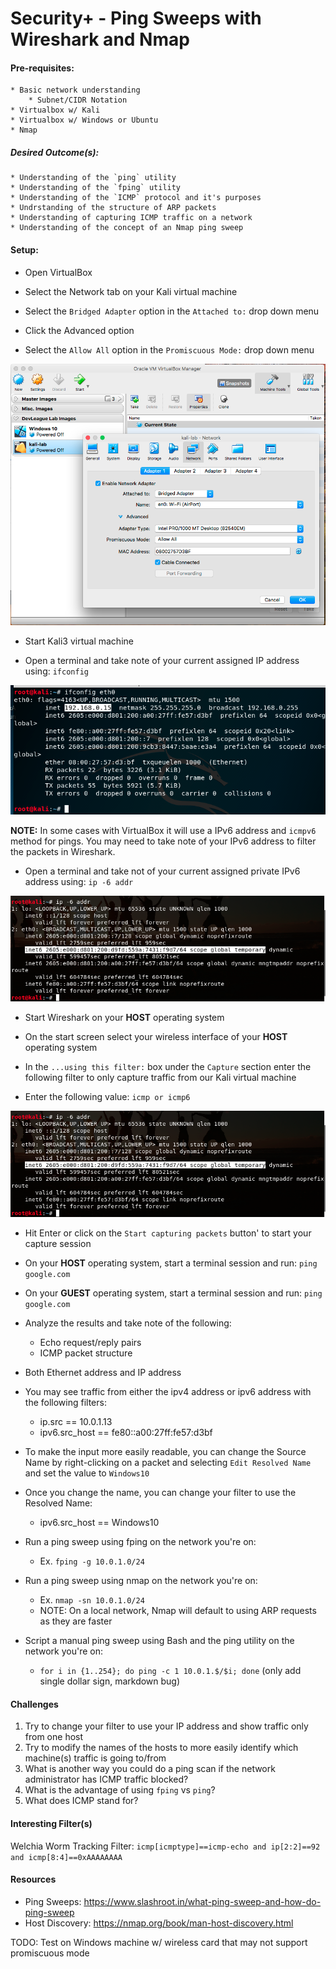 # Security+ - Ping Sweeps with Wireshark and Nmap

#### Pre-requisites:
    * Basic network understanding
        * Subnet/CIDR Notation
    * Virtualbox w/ Kali
    * Virtualbox w/ Windows or Ubuntu
    * Nmap
    
##### Desired Outcome(s):

    * Understanding of the `ping` utility
    * Understanding of the `fping` utility
    * Understanding of the `ICMP` protocol and it's purposes
    * Undrstanding of the structure of ARP packets
    * Understanding of capturing ICMP traffic on a network
    * Understanding of the concept of an Nmap ping sweep

    
#### Setup:

* Open VirtualBox

* Select the Network tab on your Kali virtual machine

* Select the `Bridged Adapter` option in the `Attached to:` drop down menu

* Click the Advanced option

* Select the `Allow All` option in the `Promiscuous Mode:` drop down menu 

![title](img/virtualbox-bridge-network-setup.png)

* Start Kali3 virtual machine 

* Open a terminal and take note of your current assigned IP address using: `ifconfig`

![title](img/kali-ifconfig.png)

**NOTE:** In some cases with VirtualBox it will use a IPv6 address and `icmpv6` method for pings. You may need to take note of your IPv6 address to filter the packets in Wireshark.

* Open a terminal and take not of your current assigned private IPv6 address using: `ip -6 addr`

![title](img/kali-ipv6-config.png)


* Start Wireshark on your **HOST** operating system

* On the start screen select your wireless interface of your **HOST** operating system

* In the `...using this filter:` box under the `Capture` section enter the following filter to only capture traffic from our Kali virtual machine

* Enter the following value: `icmp or icmp6`

![title](img/kali-ipv6-config.png)

* Hit Enter or click on the `Start capturing packets` button' to start your capture session

* On your **HOST** operating system, start a terminal session and run: `ping google.com`

* On your **GUEST** operating system, start a terminal session and run: `ping google.com`

* Analyze the results and take note of the following:

    * Echo request/reply pairs
    * ICMP packet structure
* Both Ethernet address and IP address
    
* You may see traffic from either the ipv4 address or ipv6 address with the following filters:

    * ip.src == 10.0.1.13
    * ipv6.src_host == fe80::a00:27ff:fe57:d3bf
    
* To make the input more easily readable, you can change the Source Name by right-clicking on a packet and selecting `Edit Resolved Name` and set the value to `Windows10`

* Once you change the name, you can change your filter to use the Resolved Name:

    * ipv6.src_host == Windows10

* Run a ping sweep using fping on the network you're on:
    * Ex. `fping -g 10.0.1.0/24`
    
* Run a ping sweep using nmap on the network you're on:
    * Ex. `nmap -sn 10.0.1.0/24`
    * NOTE: On a local network, Nmap will default to using ARP requests as they are faster
    
* Script a manual ping sweep using Bash and the ping utility on the network you're on:
    * `for i in {1..254}; do ping -c 1 10.0.1.$/$i; done` (only add single dollar sign, markdown bug)

#### Challenges
1. Try to change your filter to use your IP address and show traffic only from one host
1. Try to modify the names of the hosts to more easily identify which machine(s) traffic is going to/from
1. What is another way you could do a ping scan if the network administrator has ICMP traffic blocked?
1. What is the advantage of using `fping` vs `ping`?
1. What does ICMP stand for?

#### Interesting Filter(s)
Welchia Worm Tracking Filter:
`icmp[icmptype]==icmp-echo and ip[2:2]==92 and icmp[8:4]==0xAAAAAAAA`


#### Resources
* Ping Sweeps: https://www.slashroot.in/what-ping-sweep-and-how-do-ping-sweep
* Host Discovery: https://nmap.org/book/man-host-discovery.html

TODO: Test on Windows machine w/ wireless card that may not support promiscuous mode